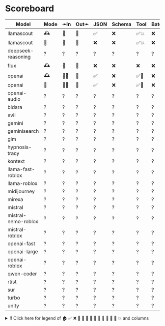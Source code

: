 # Scoreboard

| Model               | Mode | ➛In   | Out➛   | JSON | Schema | Tool | Batch | File | Cite | Text | Probs | Limits | Usage | Finish |
| ------------------- | ---- | ----- | ------ | ---- | ------ | ---- | ----- | ---- | ---- | ---- | ----- | ------ | ----- | ------ |
| llamascout          | 🕰️   | 💬    | 💬     | ✅   | ❌     | ✅💥 | ❌    | ❌   | ❌   | 🌱   | ❌    | ❌     | ✅    | ❌     |
| llamascout          | 📡   | 💬    | 💬     | ❌   | ❌     | ✅💥 | ❌    | ❌   | ❌   | 🌱   | ❌    | ❌     | ✅    | ❌     |
| deepseek-reasoning  | ?    | ?     | ?      | ?    | ?      | ?    | ?     | ?    | ?    | ?    | ?     | ?      | ?     | ?      |
| flux                | 🕰️   | 💬    | 📸     | ❌   | ❌     | ❌   | ❌    | ❌   | ❌   | 🌱   | ❌    | ❌     | ❌    | ✅     |
| openai              | 🕰️   | 💬📸  | 💬     | ✅   | ❌     | ✅🧐 | ❌    | ❌   | ❌   | 🌱   | ❌    | ❌     | ✅    | ❌     |
| openai              | 📡   | 💬📸  | 💬     | ✅   | ❌     | ✅🧐 | ❌    | ❌   | ❌   | 🌱   | ❌    | ❌     | ❌    | ❌     |
| openai-audio        | ?    | ?     | ?      | ?    | ?      | ?    | ?     | ?    | ?    | ?    | ?     | ?      | ?     | ?      |
| bidara              | ?    | ?     | ?      | ?    | ?      | ?    | ?     | ?    | ?    | ?    | ?     | ?      | ?     | ?      |
| evil                | ?    | ?     | ?      | ?    | ?      | ?    | ?     | ?    | ?    | ?    | ?     | ?      | ?     | ?      |
| gemini              | ?    | ?     | ?      | ?    | ?      | ?    | ?     | ?    | ?    | ?    | ?     | ?      | ?     | ?      |
| geminisearch        | ?    | ?     | ?      | ?    | ?      | ?    | ?     | ?    | ?    | ?    | ?     | ?      | ?     | ?      |
| glm                 | ?    | ?     | ?      | ?    | ?      | ?    | ?     | ?    | ?    | ?    | ?     | ?      | ?     | ?      |
| hypnosis-tracy      | ?    | ?     | ?      | ?    | ?      | ?    | ?     | ?    | ?    | ?    | ?     | ?      | ?     | ?      |
| kontext             | ?    | ?     | ?      | ?    | ?      | ?    | ?     | ?    | ?    | ?    | ?     | ?      | ?     | ?      |
| llama-fast-roblox   | ?    | ?     | ?      | ?    | ?      | ?    | ?     | ?    | ?    | ?    | ?     | ?      | ?     | ?      |
| llama-roblox        | ?    | ?     | ?      | ?    | ?      | ?    | ?     | ?    | ?    | ?    | ?     | ?      | ?     | ?      |
| midijourney         | ?    | ?     | ?      | ?    | ?      | ?    | ?     | ?    | ?    | ?    | ?     | ?      | ?     | ?      |
| mirexa              | ?    | ?     | ?      | ?    | ?      | ?    | ?     | ?    | ?    | ?    | ?     | ?      | ?     | ?      |
| mistral             | ?    | ?     | ?      | ?    | ?      | ?    | ?     | ?    | ?    | ?    | ?     | ?      | ?     | ?      |
| mistral-nemo-roblox | ?    | ?     | ?      | ?    | ?      | ?    | ?     | ?    | ?    | ?    | ?     | ?      | ?     | ?      |
| mistral-roblox      | ?    | ?     | ?      | ?    | ?      | ?    | ?     | ?    | ?    | ?    | ?     | ?      | ?     | ?      |
| openai-fast         | ?    | ?     | ?      | ?    | ?      | ?    | ?     | ?    | ?    | ?    | ?     | ?      | ?     | ?      |
| openai-large        | ?    | ?     | ?      | ?    | ?      | ?    | ?     | ?    | ?    | ?    | ?     | ?      | ?     | ?      |
| openai-roblox       | ?    | ?     | ?      | ?    | ?      | ?    | ?     | ?    | ?    | ?    | ?     | ?      | ?     | ?      |
| qwen-coder          | ?    | ?     | ?      | ?    | ?      | ?    | ?     | ?    | ?    | ?    | ?     | ?      | ?     | ?      |
| rtist               | ?    | ?     | ?      | ?    | ?      | ?    | ?     | ?    | ?    | ?    | ?     | ?      | ?     | ?      |
| sur                 | ?    | ?     | ?      | ?    | ?      | ?    | ?     | ?    | ?    | ?    | ?     | ?      | ?     | ?      |
| turbo               | ?    | ?     | ?      | ?    | ?      | ?    | ?     | ?    | ?    | ?    | ?     | ?      | ?     | ?      |
| unity               | ?    | ?     | ?      | ?    | ?      | ?    | ?     | ?    | ?    | ?    | ?     | ?      | ?     | ?      |
<details>
<summary>‼️ Click here for legend of 🏠 ✅ ❌ 💬 📄 📸 🎤 🎥 🤪 💸 🚩 💨 🧐 💥 and columns</summary>

- 🏠: Runs locally.
- 🕰️: Runs synchronously, the reply is only returned once completely generated.
- 📡: Runs asynchronously, the reply is returned as soon as it is available.
- 🧠: Supports chain-of-thought thinking process.
    - Both redacted (Anthropic, Gemini) and explicit (Deepseek R1, Qwen3, etc).
    - Some models can be used in both mode. In this case they will have two rows, one with thinking and one
      without. It is frequent that certain functionalities are limited in thinking mode, like tool calling.
- ✅: Implemented and works great.
- ❌: Not supported by genai. The provider may support it, but genai does not (yet). Please send a PR to add
  it!
- 💬: Text
- 📄: PDF: process a PDF as input, possibly with OCR.
- 📸: Image
    - Input: process an image as input; most providers support PNG, JPG, WEBP and non-animated GIF
    - Output: generate images
- 🎤: Audio
- 🎥: Video: process a video (e.g. MP4) as input.
- 💨: Tool calling is flaky.
- 🧐: Tool calling is **not** biased towards the first value in an enum. If the provider doesn't have this, be
  mindful of the order of the values!
- 🌐: Country where the company is located.
- JSON and Schema: ability to output JSON in free form, or with a forced schema specified as a Go struct
- Chat: Buffered chat.
- Stream: Streaming output.
- Tool: Tool calling, using [genai.ToolDef](https://pkg.go.dev/github.com/maruel/genai#ToolDef)
- Batch: Process asynchronously batches during off peak hours at a discounts.
- Text: Text features:
    - '🌱': Seed option for deterministic output.
    - '📏': MaxTokens option to cap the amount of returned tokens.
    - '🛑': Stop sequence to stop generation when a token is generated.
- File: Upload and store large files.
- Cite: Citation generation. Especially useful for RAG.
- Probs: return logprobs. Many do not support this in streaming mode.
- Limits: returns the rate limits, including the remaining quota.
</details>

